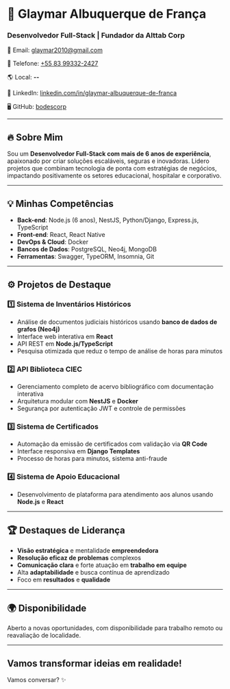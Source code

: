 # 🚀 Glaymar Albuquerque de França
### Desenvolvedor Full-Stack | Fundador da Alttab Corp

📧 Email: [glaymar2010@gmail.com](mailto:glaymar2010@gmail.com)

📱 Telefone: [+55 83 99332-2427](tel:+5583993322427)

🌎 Local: **--**

🔗 LinkedIn: [linkedin.com/in/glaymar-albuquerque-de-franca](https://linkedin.com/in/glaymar-albuquerque-de-franca)

🖥️ GitHub: [bodescorp](https://github.com/bodescorp)

---

## 🔥 Sobre Mim
Sou um **Desenvolvedor Full-Stack com mais de 6 anos de experiência**, apaixonado por criar soluções escaláveis, seguras e inovadoras. Lidero projetos que combinam tecnologia de ponta com estratégias de negócios, impactando positivamente os setores educacional, hospitalar e corporativo.

---

## 💡 Minhas Competências
- **Back-end**: Node.js (6 anos), NestJS, Python/Django, Express.js, TypeScript
- **Front-end**: React, React Native
- **DevOps & Cloud**: Docker
- **Bancos de Dados**: PostgreSQL, Neo4j, MongoDB
- **Ferramentas**: Swagger, TypeORM, Insomnia, Git

---

## ⚙️ Projetos de Destaque
### 1️⃣ Sistema de Inventários Históricos
- Análise de documentos judiciais históricos usando **banco de dados de grafos (Neo4j)**
- Interface web interativa em **React**
- API REST em **Node.js/TypeScript**
- Pesquisa otimizada que reduz o tempo de análise de horas para minutos

### 2️⃣ API Biblioteca CIEC
- Gerenciamento completo de acervo bibliográfico com documentação interativa
- Arquitetura modular com **NestJS** e **Docker**
- Segurança por autenticação JWT e controle de permissões

### 3️⃣ Sistema de Certificados
- Automação da emissão de certificados com validação via **QR Code**
- Interface responsiva em **Django Templates**
- Processo de horas para minutos, sistema anti-fraude

### 4️⃣ Sistema de Apoio Educacional
- Desenvolvimento de plataforma para atendimento aos alunos usando **Node.js** e **React**

---

## 🏆 Destaques de Liderança
- **Visão estratégica** e mentalidade **empreendedora**
- **Resolução eficaz de problemas** complexos
- **Comunicação clara** e forte atuação em **trabalho em equipe**
- Alta **adaptabilidade** e busca contínua de aprendizado
- Foco em **resultados** e **qualidade**

---

## 🌍 Disponibilidade
Aberto a novas oportunidades, com disponibilidade para trabalho remoto ou reavaliação de localidade.

---

## Vamos transformar ideias em realidade!
Vamos conversar? ✨
